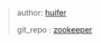 > author: [huifer](https://github.com/huifer)
>
> git_repo : [zookeeper](https://github.com/SourceHot/zookeeper-read)